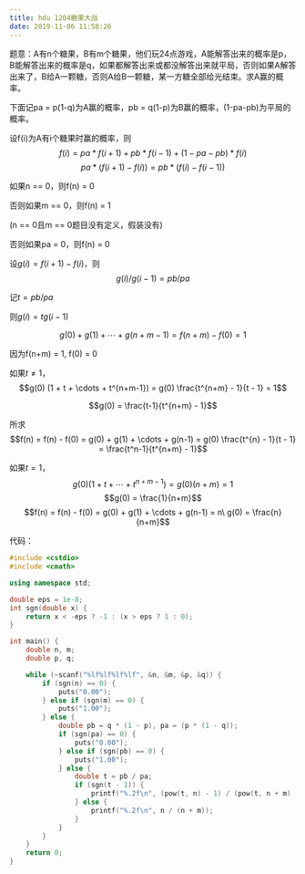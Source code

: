 ```yaml
---
title: hdu 1204糖果大战
date: 2019-11-06 11:58:26
---
```


题意：A有n个糖果，B有m个糖果，他们玩24点游戏，A能解答出来的概率是p，B能解答出来的概率是q，如果都解答出来或都没解答出来就平局，否则如果A解答出来了，B给A一颗糖，否则A给B一颗糖，某一方糖全部给光结束。求A赢的概率。

下面记pa = p(1-q)为A赢的概率，pb = q(1-p)为B赢的概率，(1-pa-pb)为平局的概率。

设f(i)为A有i个糖果时赢的概率，则
$$f(i) = pa * f(i+1) + pb * f(i-1) + (1 - pa - pb)*f(i)$$
$$pa * (f(i+1) - f(i)) = pb * (f(i) - f(i-1))$$

如果n == 0，则f(n) = 0

否则如果m == 0，则f(n) = 1

(n == 0且m == 0题目没有定义，假装没有)

否则如果pa = 0，则f(n) = 0

设$g(i) = f(i+1) - f(i)$，则
$$g(i) / g(i-1) = pb / pa$$

记$t = pb / pa$

则$g(i) = t g(i-1)$

$$g(0) + g(1) + \cdots + g(n+m-1) = f(n+m) - f(0) = 1$$

因为f(n+m) = 1, f(0) = 0

如果$t\neq 1$，
$$g(0) (1 + t + \cdots + t^{n+m-1}) = g(0) \frac{t^{n+m} - 1}{t - 1} = 1$$

$$g(0) = \frac{t-1}{t^{n+m} - 1}$$

所求
$$f(n) = f(n) - f(0) = g(0) + g(1) + \cdots + g(n-1) = g(0) \frac{t^{n} - 1}{t - 1} = \frac{t^n-1}{t^{n+m} - 1}$$

如果$t = 1$，
$$g(0) (1 + t + \cdots + t^{n+m-1}) = g(0) (n+m) = 1$$
$$g(0) = \frac{1}{n+m}$$
$$f(n) = f(n) - f(0) = g(0) + g(1) + \cdots + g(n-1) = n\ g(0) = \frac{n}{n+m}$$

代码：
```cpp
#include <cstdio>
#include <cmath>

using namespace std;

double eps = 1e-8;
int sgn(double x) {
    return x < -eps ? -1 : (x > eps ? 1 : 0);
}

int main() {
    double n, m;
    double p, q;

    while (~scanf("%lf%lf%lf%lf", &n, &m, &p, &q)) {
        if (sgn(n) == 0) {
            puts("0.00");
        } else if (sgn(m) == 0) {
            puts("1.00");
        } else {
            double pb = q * (1 - p), pa = (p * (1 - q));
            if (sgn(pa) == 0) {
                puts("0.00");
            } else if (sgn(pb) == 0) {
                puts("1.00");
            } else {
                double t = pb / pa;
                if (sgn(t - 1)) {
                    printf("%.2f\n", (pow(t, n) - 1) / (pow(t, n + m) - 1));
                } else {
                    printf("%.2f\n", n / (n + m));
                }
            }
        }
    }
    return 0;
}
```
